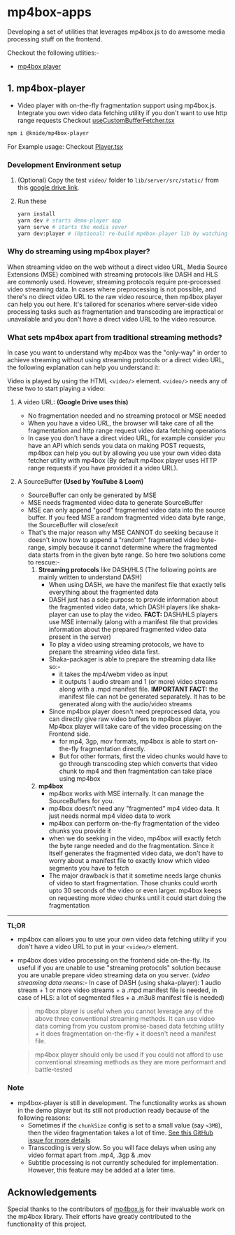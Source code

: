 # mp4box-apps

Developing a set of utilities that leverages mp4box.js to do awesome media processing stuff on the frontend.

Checkout the following utlities:-
- [mp4box player](#mp4box-player)

## 1. mp4box-player

- Video player with on-the-fly fragmentation support using mp4box.js. Integrate you own video data fetching utility if you don't want to use http range requests Checkout [useCustomBufferFetcher.tsx](./demo-player/src/Player/useCustomBufferFetcher.tsx)

```bash
npm i @knide/mp4box-player
```

For Example usage: Checkout [Player.tsx](./demo-player/src/Player/Player.tsx)

### Development Environment setup

1. (Optional) Copy the test `video/` folder to `lib/server/src/static/` from this [google drive link](https://drive.google.com/drive/folders/1c_BqgGk1Y9GFkxPpvn5mEocEDrcbp4n7?usp=sharing).
2. Run these

    ```bash
    yarn install
    yarn dev # starts demo-player app
    yarn serve # starts the media sever
    yarn dev:player # (Optional) re-build mp4box-player lib by watching for changes
    ```

### Why do streaming using mp4box player?

When streaming video on the web without a direct video URL, Media Source Extensions (MSE) combined with streaming protocols like DASH and HLS are commonly used. However, streaming protocols require pre-processed video streaming data. In cases where preprocessing is not possible, and there's no direct video URL to the raw video resource, then mp4box player can help you out here. It's tailored for scenarios where server-side video processing tasks such as fragmentation and transcoding are impractical or unavailable and you don't have a direct video URL to the video resource.

### What sets mp4box apart from traditional streaming methods?

In case you want to understand why mp4box was the "only-way" in order to achieve streaming without using streaming protocols or a direct video URL, the following explanation can help you understand it:

Video is played by using the HTML `<video/>` element. `<video/>` needs any of these two to start playing a video:

1. A video URL: **(Google Drive uses this)**
	 -  No fragmentation needed and no streaming protocol or MSE needed
	 -  When you have a video URL, the browser will take care of all the fragmentation and http range request video data fetching operations
	 -  In case you don't have a direct video URL, for example consider you have an API which sends you data on making POST requests, mp4box can help you out by allowing you use your own video data fetcher utility with mp4box (By default mp4box player uses HTTP range requests if you have provided it a video URL).

2. A SourceBuffer **(Used by YouTube & Loom)**
	- SourceBuffer can only be generated by MSE
	- MSE needs fragmented video data to generate SourceBuffer
	- MSE can only append "good" fragmented video data into the source buffer. If you feed MSE a random fragmented video data byte range, the SourceBuffer will close/exit
	- That's the major reason why MSE CANNOT do seeking because it doesn't know how to append a "random" fragmented video byte-range, simply because it cannot determine where the fragmented data starts from in the given byte range. So here two solutions come to rescue:-
		1. **Streaming protocols** like DASH/HLS (The following points are mainly written to understand DASH)
			- When using DASH, we have the manifest file that exactly tells everything about the fragmented data
			- DASH just has a sole purpose to provide information about the fragmented video data, which DASH players like shaka-player can use to play the video. **FACT:** DASH/HLS players use MSE internally (along with a manifest file that provides information about the prepared fragmented video data present in the server)
			- To play a video using streaming protocols, we have to prepare the streaming video data first.
			- Shaka-packager is able to prepare the streaming data like so:-
				- it takes the mp4/webm video as input
				- it outputs 1 audio stream and 1 (or more) video streams along with a .mpd manifest file. **IMPORTANT FACT:** the manifest file can not be generated separately. It has to be generated along with the audio/video streams
			- Since mp4box player doesn't need preprocessed data, you can directly give raw video buffers to mp4box player. Mp4box player will take care of the video processing on the Frontend side.
				- for mp4, 3gp, mov formats, mp4box is able to start on-the-fly fragmentation directly.
				- But for other formats, first the video chunks would have to go through transcoding step which converts that video chunk to mp4 and then fragmentation can take place using mp4box
		2. **mp4box**
			- mp4box works with MSE internally. It can manage the SourceBuffers for you.
			- mp4box doesn't need any "fragmented" mp4 video data. It just needs normal mp4 video data to work
			- mp4box can perform on-the-fly fragmentation of the video chunks you provide it
			- when we do seeking in the video, mp4box will exactly fetch the byte range needed and do the fragmentation. Since it itself generates the fragmented video data, we don't have to worry about a manifest file to exactly know which video segments you have to fetch
			- The major drawback is that it sometime needs large chunks of video to start fragmentation. Those chunks could worth upto 30 seconds of the video or even larger. mp4box keeps on requesting more video chunks until it could start doing the fragmentation

  ---------------
  **TL;DR**
- mp4box can allows you to use your own video data fetching utility if you don't have a video URL to put in your `<video/>` element.
- mp4box does video processing on the frontend side on-the-fly. Its useful if you are unable to use "streaming protocols" solution because you are unable prepare video streaming data on you server. (*video streaming data means*:- In case of DASH (using shaka-player): 1 audio stream + 1 or more video streams + a .mpd manifest file is needed, in case of HLS: a lot of segmented files + a .m3u8 manifest file is needed)
	
  > mp4box player is useful when you cannot leverage any of the above three conventional streaming methods. It can use video data coming from you custom promise-based data fetching utility + it does fragmentation on-the-fly + it doesn't need a manifest file.

  >	mp4box player should only be used if you could not afford to use conventional streaming methods as they are more performant and battle-tested

### Note

- mp4box-player is still in development. The functionality works as shown in the demo player but its still not production ready because of the following reasons:
  - Sometimes if the `chunkSize` config is set to a small value (say `<3MB`), then the video fragmentation takes a lot of time. [See this GitHub issue for more details](https://github.com/gpac/mp4box.js/issues/391)
  - Transcoding is very slow. So you will face delays when using any video format apart from .mp4, .3gp & .mov
  - Subtitle processing is not currently scheduled for implementation. However, this feature may be added at a later time.

## Acknowledgements

Special thanks to the contributors of [mp4box.js](https://github.com/gpac/mp4box.js) for their invaluable work on the mp4box library. Their efforts have greatly contributed to the functionality of this project.

